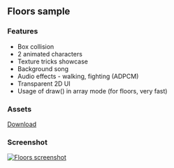 ## Floors sample  

### Features  
- Box collision
- 2 animated characters
- Texture tricks showcase
- Background song
- Audio effects - walking, fighting (ADPCM)
- Transparent 2D UI
- Usage of draw() in array mode (for floors, very fast)

### Assets
[Download](http://apgcglz.cluster028.hosting.ovh.net/tyra/1.29.1/samples/floors/assets.zip) 

### Screenshot  

[![Floors screenshot][floors-screenshot]](#) 

[floors-screenshot]: http://apgcglz.cluster028.hosting.ovh.net/tyra/1.29.1/samples/floors/floors.gif 

